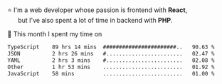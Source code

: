 ⭐ I'm a web developer whose passion is frontend with <b>React</b>,<br/>
&nbsp; &nbsp; &nbsp; but I've also spent a lot of time in backend with <b>PHP</b>.

📅 This month I spent my time on

<!--START_SECTION:waka-->

```txt
TypeScript    89 hrs 14 mins  #######################..   90.63 %
JSON          2 hrs 26 mins   #........................   02.47 %
YAML          2 hrs 3 mins    #........................   02.08 %
Other         1 hr 53 mins    .........................   01.92 %
JavaScript    58 mins         .........................   01.00 %
```

<!--END_SECTION:waka-->
